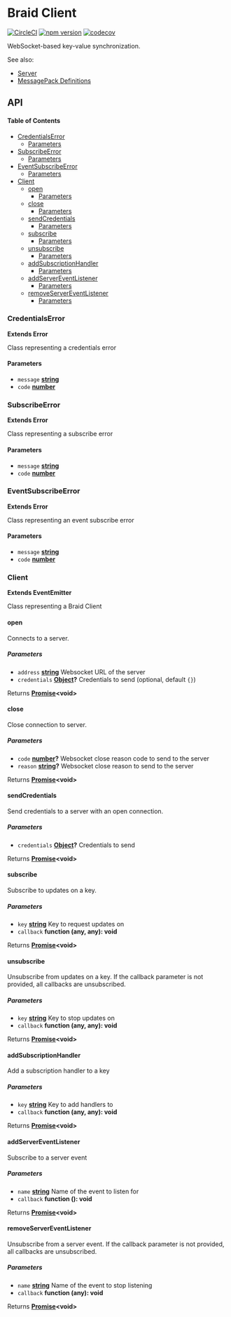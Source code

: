 # Braid Client

[![CircleCI](https://circleci.com/gh/bunchtogether/braid-client-js.svg?style=svg)](https://circleci.com/gh/bunchtogether/braid-client-js) [![npm version](https://badge.fury.io/js/%40bunchtogether%2Fbraid-client.svg)](http://badge.fury.io/js/%40bunchtogether%2Fbraid-client) [![codecov](https://codecov.io/gh/bunchtogether/braid-client-js/branch/master/graph/badge.svg)](https://codecov.io/gh/bunchtogether/braid-client-js)

WebSocket-based key-value synchronization.

See also:

-   [Server](https://github.com/bunchtogether/braid-server)
-   [MessagePack Definitions](https://github.com/bunchtogether/braid-messagepack)

## API

<!-- Generated by documentation.js. Update this documentation by updating the source code. -->

#### Table of Contents

-   [CredentialsError](#credentialserror)
    -   [Parameters](#parameters)
-   [SubscribeError](#subscribeerror)
    -   [Parameters](#parameters-1)
-   [EventSubscribeError](#eventsubscribeerror)
    -   [Parameters](#parameters-2)
-   [Client](#client)
    -   [open](#open)
        -   [Parameters](#parameters-3)
    -   [close](#close)
        -   [Parameters](#parameters-4)
    -   [sendCredentials](#sendcredentials)
        -   [Parameters](#parameters-5)
    -   [subscribe](#subscribe)
        -   [Parameters](#parameters-6)
    -   [unsubscribe](#unsubscribe)
        -   [Parameters](#parameters-7)
    -   [addSubscriptionHandler](#addsubscriptionhandler)
        -   [Parameters](#parameters-8)
    -   [addServerEventListener](#addservereventlistener)
        -   [Parameters](#parameters-9)
    -   [removeServerEventListener](#removeservereventlistener)
        -   [Parameters](#parameters-10)

### CredentialsError

**Extends Error**

Class representing a credentials error

#### Parameters

-   `message` **[string](https://developer.mozilla.org/docs/Web/JavaScript/Reference/Global_Objects/String)** 
-   `code` **[number](https://developer.mozilla.org/docs/Web/JavaScript/Reference/Global_Objects/Number)** 

### SubscribeError

**Extends Error**

Class representing a subscribe error

#### Parameters

-   `message` **[string](https://developer.mozilla.org/docs/Web/JavaScript/Reference/Global_Objects/String)** 
-   `code` **[number](https://developer.mozilla.org/docs/Web/JavaScript/Reference/Global_Objects/Number)** 

### EventSubscribeError

**Extends Error**

Class representing an event subscribe error

#### Parameters

-   `message` **[string](https://developer.mozilla.org/docs/Web/JavaScript/Reference/Global_Objects/String)** 
-   `code` **[number](https://developer.mozilla.org/docs/Web/JavaScript/Reference/Global_Objects/Number)** 

### Client

**Extends EventEmitter**

Class representing a Braid Client

#### open

Connects to a server.

##### Parameters

-   `address` **[string](https://developer.mozilla.org/docs/Web/JavaScript/Reference/Global_Objects/String)** Websocket URL of the server
-   `credentials` **[Object](https://developer.mozilla.org/docs/Web/JavaScript/Reference/Global_Objects/Object)?** Credentials to send (optional, default `{}`)

Returns **[Promise](https://developer.mozilla.org/docs/Web/JavaScript/Reference/Global_Objects/Promise)&lt;void>** 

#### close

Close connection to server.

##### Parameters

-   `code` **[number](https://developer.mozilla.org/docs/Web/JavaScript/Reference/Global_Objects/Number)?** Websocket close reason code to send to the server
-   `reason` **[string](https://developer.mozilla.org/docs/Web/JavaScript/Reference/Global_Objects/String)?** Websocket close reason to send to the server

Returns **[Promise](https://developer.mozilla.org/docs/Web/JavaScript/Reference/Global_Objects/Promise)&lt;void>** 

#### sendCredentials

Send credentials to a server with an open connection.

##### Parameters

-   `credentials` **[Object](https://developer.mozilla.org/docs/Web/JavaScript/Reference/Global_Objects/Object)?** Credentials to send

Returns **[Promise](https://developer.mozilla.org/docs/Web/JavaScript/Reference/Global_Objects/Promise)&lt;void>** 

#### subscribe

Subscribe to updates on a key.

##### Parameters

-   `key` **[string](https://developer.mozilla.org/docs/Web/JavaScript/Reference/Global_Objects/String)** Key to request updates on
-   `callback` **function (any, any): void** 

Returns **[Promise](https://developer.mozilla.org/docs/Web/JavaScript/Reference/Global_Objects/Promise)&lt;void>** 

#### unsubscribe

Unsubscribe from updates on a key. If the callback parameter is not provided, all callbacks are unsubscribed.

##### Parameters

-   `key` **[string](https://developer.mozilla.org/docs/Web/JavaScript/Reference/Global_Objects/String)** Key to stop updates on
-   `callback` **function (any, any): void** 

Returns **[Promise](https://developer.mozilla.org/docs/Web/JavaScript/Reference/Global_Objects/Promise)&lt;void>** 

#### addSubscriptionHandler

Add a subscription handler to a key

##### Parameters

-   `key` **[string](https://developer.mozilla.org/docs/Web/JavaScript/Reference/Global_Objects/String)** Key to add handlers to
-   `callback` **function (any, any): void** 

Returns **[Promise](https://developer.mozilla.org/docs/Web/JavaScript/Reference/Global_Objects/Promise)&lt;void>** 

#### addServerEventListener

Subscribe to a server event

##### Parameters

-   `name` **[string](https://developer.mozilla.org/docs/Web/JavaScript/Reference/Global_Objects/String)** Name of the event to listen for
-   `callback` **function (): void** 

Returns **[Promise](https://developer.mozilla.org/docs/Web/JavaScript/Reference/Global_Objects/Promise)&lt;void>** 

#### removeServerEventListener

Unsubscribe from a server event. If the callback parameter is not provided, all callbacks are unsubscribed.

##### Parameters

-   `name` **[string](https://developer.mozilla.org/docs/Web/JavaScript/Reference/Global_Objects/String)** Name of the event to stop listening
-   `callback` **function (any): void** 

Returns **[Promise](https://developer.mozilla.org/docs/Web/JavaScript/Reference/Global_Objects/Promise)&lt;void>** 
